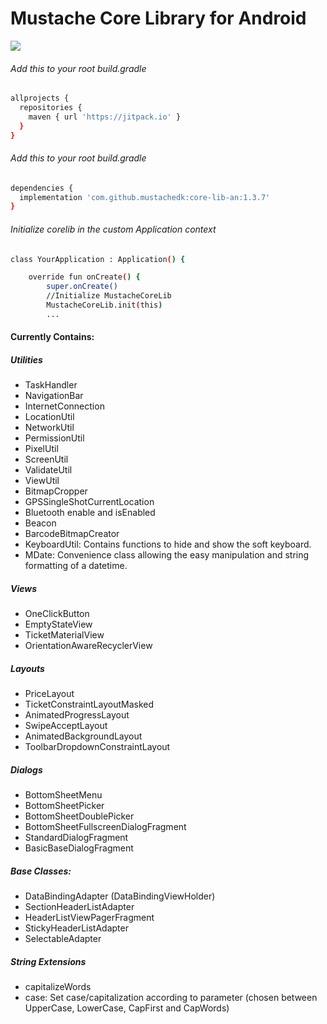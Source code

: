 # Mustache Core Library for Android

[![](https://jitpack.io/v/mustachedk/core-lib-an.svg)](https://jitpack.io/#mustachedk/core-lib-an)

###### Add this to your root build.gradle
```bash
allprojects {
  repositories {
    maven { url 'https://jitpack.io' }
  }
}
```

###### Add this to your root build.gradle
```bash
dependencies {
  implementation 'com.github.mustachedk:core-lib-an:1.3.7'
}
```
###### Initialize corelib in the custom Application context
```bash
class YourApplication : Application() {

    override fun onCreate() {
        super.onCreate()
        //Initialize MustacheCoreLib
        MustacheCoreLib.init(this)
        ...
```

#### Currently Contains:
##### Utilities
* TaskHandler
* NavigationBar
* InternetConnection
* LocationUtil
* NetworkUtil
* PermissionUtil
* PixelUtil
* ScreenUtil
* ValidateUtil
* ViewUtil
* BitmapCropper
* GPSSingleShotCurrentLocation
* Bluetooth enable and isEnabled
* Beacon
* BarcodeBitmapCreator
* KeyboardUtil: Contains functions to hide and show the soft keyboard.
* MDate: Convenience class allowing the easy manipulation and string formatting of a datetime.

##### Views
* OneClickButton
* EmptyStateView
* TicketMaterialView
* OrientationAwareRecyclerView

##### Layouts
* PriceLayout
* TicketConstraintLayoutMasked
* AnimatedProgressLayout
* SwipeAcceptLayout
* AnimatedBackgroundLayout
* ToolbarDropdownConstraintLayout

##### Dialogs
* BottomSheetMenu
* BottomSheetPicker
* BottomSheetDoublePicker
* BottomSheetFullscreenDialogFragment
* StandardDialogFragment
* BasicBaseDialogFragment

##### Base Classes:
* DataBindingAdapter (DataBindingViewHolder)
* SectionHeaderListAdapter
* HeaderListViewPagerFragment
* StickyHeaderListAdapter
* SelectableAdapter

##### String Extensions
* capitalizeWords
* case: Set case/capitalization according to parameter (chosen between UpperCase, LowerCase, CapFirst and CapWords)